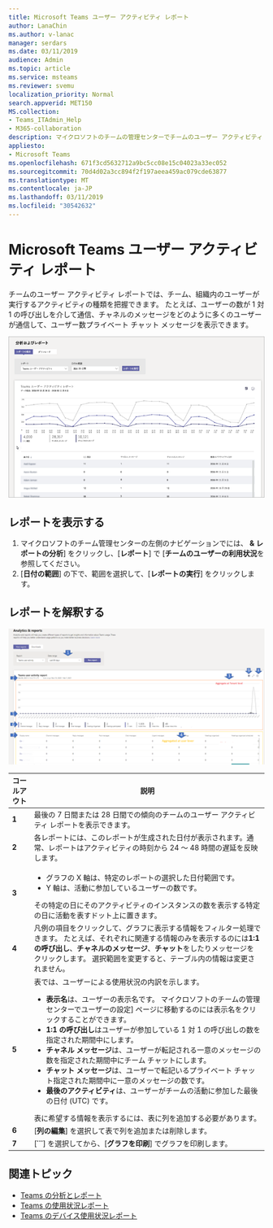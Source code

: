 ```yaml
---
title: Microsoft Teams ユーザー アクティビティ レポート
author: LanaChin
ms.author: v-lanac
manager: serdars
ms.date: 03/11/2019
audience: Admin
ms.topic: article
ms.service: msteams
ms.reviewer: svemu
localization_priority: Normal
search.appverid: MET150
MS.collection:
- Teams_ITAdmin_Help
- M365-collaboration
description: マイクロソフトのチームの管理センターでチームのユーザー アクティビティ レポートを使用して、ユーザーが組織内でチームが使用している方法を参照してくださいする方法について説明します。
appliesto:
- Microsoft Teams
ms.openlocfilehash: 671f3cd5632712a9bc5cc08e15c04023a33ec052
ms.sourcegitcommit: 70d4d02a3cc894f2f197aeea459ac079cde63877
ms.translationtype: MT
ms.contentlocale: ja-JP
ms.lasthandoff: 03/11/2019
ms.locfileid: "30542632"
---
```

# <a name="microsoft-teams-user-activity-report"></a>Microsoft Teams ユーザー アクティビティ レポート

チームのユーザー アクティビティ レポートでは、チーム、組織内のユーザーが実行するアクティビティの種類を把握できます。 たとえば、ユーザーの数が 1 対 1 の呼び出しを介して通信、チャネルのメッセージをどのように多くのユーザーが通信して、ユーザー数プライベート チャット メッセージを表示できます。

![マイクロソフト チームの管理センターでチームのユーザー ・ アクティビティ ・ レポートのスクリーン ショット](../media/teams-reports-user-activity.png "マイクロソフト チームの管理センターでチームのユーザー ・ アクティビティ ・ レポートのスクリーン ショット")

## <a name="view-the-report"></a>レポートを表示する

1. マイクロソフトのチーム管理センターの左側のナビゲーションでには、 **& レポートの分析**] をクリックし、[**レポート**] で [**チームのユーザーの利用状況**を参照してください。 
2. [**日付の範囲**] の下で、範囲を選択して、[**レポートの実行**] をクリックします。 

## <a name="interpret-the-report"></a>レポートを解釈する

![コールアウトの番号とマイクロソフトのチーム管理センターでチームのユーザー アクティビティ レポートのスクリーン ショット](../media/teams-reports-user-activity-with-callouts.png "コールアウトの番号とマイクロソフトのチーム管理センターでチームのユーザー アクティビティ レポートのスクリーン ショット")

|コールアウト |説明  |
|--------|-------------|
|**1**   |最後の 7 日間または 28 日間での傾向のチームのユーザー アクティビティ レポートを表示できます。 |
|**2**   |各レポートには、このレポートが生成された日付が表示されます。通常、レポートはアクティビティの時刻から 24 ～ 48 時間の遅延を反映します。 |
|**3**   |<ul><li>グラフの X 軸は、特定のレポートの選択した日付範囲です。 </li><li>Y 軸は、活動に参加しているユーザーの数です。</li></ul>その特定の日にそのアクティビティのインスタンスの数を表示する特定の日に活動を表すドット上に置きます。 |
|**4**   |凡例の項目をクリックして、グラフに表示する情報をフィルター処理できます。 たとえば、それぞれに関連する情報のみを表示するのには**1:1 の呼び出し**、**チャネルのメッセージ**、**チャット**をしたりメッセージをクリックします。 選択範囲を変更すると、テーブル内の情報は変更されません。 |
|**5**   |表では、ユーザーによる使用状況の内訳を示します。   <ul><li>**表示名**は、ユーザーの表示名です。 マイクロソフトのチームの管理センターでユーザーの設定] ページに移動するのには表示名をクリックすることができます。</li><li>**1:1 の呼び出し**はユーザーが参加している 1 対 1 の呼び出しの数を指定された期間中にします。</li><li>**チャネル メッセージ**は、ユーザーが転記される一意のメッセージの数を指定された期間中にチーム チャットにします。</li> <li>**チャット メッセージ**は、ユーザーで転記いるプライベート チャット指定された期間中に一意のメッセージの数です。</li>  <li>**最後のアクティビティ**は、ユーザーがチームの活動に参加した最後の日付 (UTC) です。</li> </ul>表に希望する情報を表示するには、表に列を追加する必要があります。
|**6**   |[**列の編集**] を選択して表で列を追加または削除します。 |
|**7**   |[**˙˙˙**] を選択してから、[**グラフを印刷**] でグラフを印刷します。 |

## <a name="related-topics"></a>関連トピック
- [Teams の分析とレポート](teams-reporting-reference.md)
- [Teams の使用状況レポート](teams-usage-report.md)
- [Teams のデバイス使用状況レポート](device-usage-report.md)